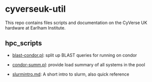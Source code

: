# cyverseuk-util

This repo contains files scripts and documentation on the CyVerse UK hardware at Earlham Institute.

## hpc_scripts
* [blast-condor.pl](hpc_scripts/blast-condor.md): split up BLAST queries for running on condor

* [condor-summ.pl](hpc_scripts/condor-summ.md): provide load summary of all systems in the pool

* [slurmintro.md](hpc_scripts/slurmintro.md): A short intro to slurm, also quick reference
